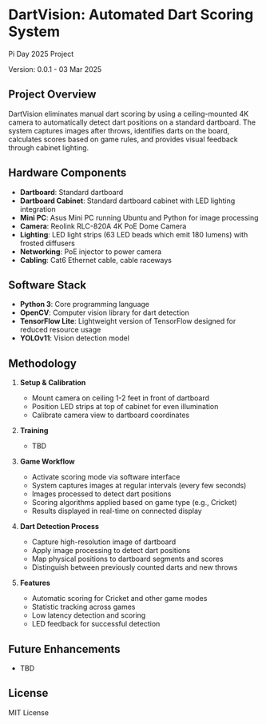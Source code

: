 # DartVision: Automated Dart Scoring System

Pi Day 2025 Project

Version: 0.0.1 - 03 Mar 2025

## Project Overview

DartVision eliminates manual dart scoring by using a ceiling-mounted 4K camera to automatically detect dart positions 
on a standard dartboard. The system captures images after throws, identifies darts on the board, calculates scores 
based on game rules, and provides visual feedback through cabinet lighting.

## Hardware Components

- **Dartboard**: Standard dartboard
- **Dartboard Cabinet**: Standard dartboard cabinet with LED lighting integration
- **Mini PC**: Asus Mini PC running Ubuntu and Python for image processing
- **Camera**: Reolink RLC-820A 4K PoE Dome Camera
- **Lighting**: LED light strips (63 LED beads which emit 180 lumens) with frosted diffusers
- **Networking**: PoE injector to power camera
- **Cabling**: Cat6 Ethernet cable, cable raceways

## Software Stack

- **Python 3**: Core programming language
- **OpenCV**: Computer vision library for dart detection
- **TensorFlow Lite**: Lightweight version of TensorFlow designed for reduced resource usage
- **YOLOv11**: Vision detection model

## Methodology

1. **Setup & Calibration**
    - Mount camera on ceiling 1-2 feet in front of dartboard
    - Position LED strips at top of cabinet for even illumination
    - Calibrate camera view to dartboard coordinates

2. **Training**
    - TBD

2. **Game Workflow**
    - Activate scoring mode via software interface
    - System captures images at regular intervals (every few seconds)
    - Images processed to detect dart positions
    - Scoring algorithms applied based on game type (e.g., Cricket)
    - Results displayed in real-time on connected display

3. **Dart Detection Process**
    - Capture high-resolution image of dartboard
    - Apply image processing to detect dart positions
    - Map physical positions to dartboard segments and scores
    - Distinguish between previously counted darts and new throws

4. **Features**
    - Automatic scoring for Cricket and other game modes
    - Statistic tracking across games
    - Low latency detection and scoring
    - LED feedback for successful detection

## Future Enhancements

- TBD

## License

MIT License

